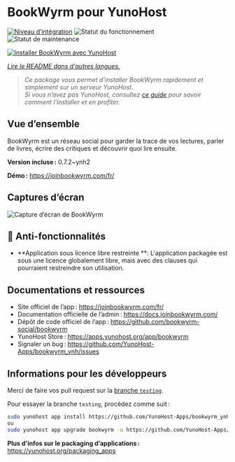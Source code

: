 <!--
Nota bene : ce README est automatiquement généré par <https://github.com/YunoHost/apps/tree/master/tools/readme_generator>
Il NE doit PAS être modifié à la main.
-->

# BookWyrm pour YunoHost

[![Niveau d’intégration](https://dash.yunohost.org/integration/bookwyrm.svg)](https://dash.yunohost.org/appci/app/bookwyrm) ![Statut du fonctionnement](https://ci-apps.yunohost.org/ci/badges/bookwyrm.status.svg) ![Statut de maintenance](https://ci-apps.yunohost.org/ci/badges/bookwyrm.maintain.svg)

[![Installer BookWyrm avec YunoHost](https://install-app.yunohost.org/install-with-yunohost.svg)](https://install-app.yunohost.org/?app=bookwyrm)

*[Lire le README dans d'autres langues.](./ALL_README.md)*

> *Ce package vous permet d’installer BookWyrm rapidement et simplement sur un serveur YunoHost.*  
> *Si vous n’avez pas YunoHost, consultez [ce guide](https://yunohost.org/install) pour savoir comment l’installer et en profiter.*

## Vue d’ensemble

BookWyrm est un réseau social pour garder la trace de vos lectures, parler de livres, écrire des critiques et découvrir quoi lire ensuite.


**Version incluse :** 0.7.2~ynh2

**Démo :** <https://joinbookwyrm.com/fr/>

## Captures d’écran

![Capture d’écran de BookWyrm](./doc/screenshots/screenshot-bookwyrm.jpg)

## :red_circle: Anti-fonctionnalités

- **Application sous licence libre restreinte **: L'application packagée est sous une licence globalement libre, mais avec des clauses qui pourraient restreindre son utilisation.

## Documentations et ressources

- Site officiel de l’app : <https://joinbookwyrm.com/fr/>
- Documentation officielle de l’admin : <https://docs.joinbookwyrm.com/>
- Dépôt de code officiel de l’app : <https://github.com/bookwyrm-social/bookwyrm>
- YunoHost Store : <https://apps.yunohost.org/app/bookwyrm>
- Signaler un bug : <https://github.com/YunoHost-Apps/bookwyrm_ynh/issues>

## Informations pour les développeurs

Merci de faire vos pull request sur la [branche `testing`](https://github.com/YunoHost-Apps/bookwyrm_ynh/tree/testing).

Pour essayer la branche `testing`, procédez comme suit :

```bash
sudo yunohost app install https://github.com/YunoHost-Apps/bookwyrm_ynh/tree/testing --debug
ou
sudo yunohost app upgrade bookwyrm -u https://github.com/YunoHost-Apps/bookwyrm_ynh/tree/testing --debug
```

**Plus d’infos sur le packaging d’applications :** <https://yunohost.org/packaging_apps>
